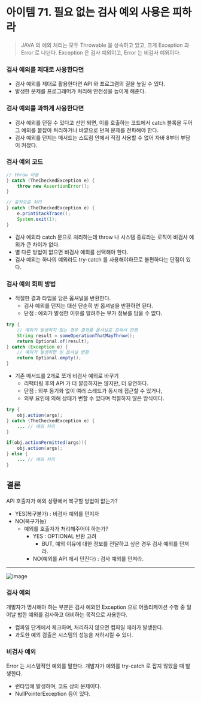 # 아이템 71. 필요 없는 검사 예외 사용은 피하라 
> JAVA 의 예외 처리는 모두 Throwable 을 상속하고 있고, 크게 Exception 과 Error 로 나뉜다. 
> Exception 은 검사 예외이고, Error 는 비검사 예외이다. 


### 검사 예외를 제대로 사용한다면
- 검사 예외를 제대로 활용한다면 API 와 프로그램의 질을 높일 수 있다. 
- 발생한 문제를 프로그래머가 처리해 안전성을 높이게 해준다.

### 검사 예외를 과하게 사용한다면 
- 검사 예외를 던질 수 있다고 선언 되면, 이를 호출하는 코드에서 catch 블록을 두어 그 예외를 붙잡아 처리하거나 바깥으로 던져 문제를 전파해야 한다. 
- 검사 예외를 던지는 메서드는 스트림 안에서 직접 사용할 수 없어 자바 8부터 부담이 커졌다. 

### 검사 예외 코드 
~~~java
// throw 이용
} catch (TheCheckedException e) {
    throw new AssertionError();
}
~~~

~~~java
// 로직으로 처리
} catch (TheCheckedException e) {
    e.printStackTrace();
    System.exit(1);
}
~~~

- 검사 예외라 catch 문으로 처리하는데 throw 나 시스템 종료라는 로직이 비검사 예외가 큰 차이가 없다. 
- 별 다른 방법이 없으면 비검사 예외를 선택해야 한다. 
- 검사 예외는 하나의 예외라도 try-catch 를 사용해야하므로 불편하다는 단점이 있다. 

### 검사 예외 회피 방법 
- 적절한 결과 타입을 담은 옵셔널을 반환한다. 
  - 검사 예외를 던지는 대신 단순히 빈 옵셔널을 반환하면 된다. 
  - 단점 : 예외가 발생한 이유를 알려주는 부가 정보를 담을 수 없다. 
~~~java
try {
    // 예외가 발생하지 않는 경우 결과를 옵셔널로 감싸서 반환
    String result = someOperationThatMayThrow();
    return Optional.of(result);
} catch (Exception e) {
    // 예외가 발생하면 빈 옵셔널 반환
    return Optional.empty();
}
~~~
- 기존 메서드를 2개로 쪼개 비검사 예외로 바꾸기 
  - 리팩터링 후의 API 가 더 깔끔하지는 않지만, 더 유연하다. 
  - 단점 : 외부 동기화 없이 여러 스레드가 동시에 접근할 수 있거나, 
  - 외부 요인에 의해 상태가 변할 수 있다며 적절하지 않은 방식이다. 
~~~java
try {
	obj.action(args);
} catch (TheCheckedException e) {
	... // 예외 처리
}
~~~
~~~java
if(obj.actionPermitted(args)){
	obj.action(args);
} else {
	... // 예외 처리
}
~~~

## 결론
API 호출자가 예외 상황에서 복구할 방법이 없는가?
 - YES(복구불가) : 비검사 예외를 던지자 
 - NO(복구가능)
   - 예외를 호출자가 처리해주어야 하는가?
     - YES : OPTIONAL 반환 고려 
       - BUT, 예외 이유에 대한 정보를 전달하고 싶은 경우 검사 예외를 던져라.
     - NO(예외를 API 에서 던진다) : 검사 예외를 던져라.

---
![image](https://github.com/silversheep26/Effective_Java/assets/122955367/c77a6e74-fccd-4851-841b-2e4d50f269b3)

### 검사 예외 
개발자가 명시해야 하는 부분은 검사 예외인 Exception 으로 어플리케이션 수행 중 일어날 법한 예외를 검사하고 대비하는 목적으로 사용한다. 
- 컴파일 단계에서 체크하며, 처리하지 않으면 컴파일 에러가 발생한다.
- 과도한 예외 검출은 시스템의 성능을 저하시킬 수 있다. 

### 비검사 예외 
Error 는 시스템적인 예외를 말한다. 개발자가 예외를 try-catch 로 잡지 않았을 때 발생한다. 
- 런타임에 발생하며, 코드 상의 문제이다. 
- NullPointerException 등이 있다.


